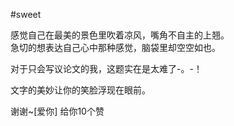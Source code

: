 #sweet
  
感觉自己在最美的景色里吹着凉风，嘴角不自主的上翘。   
急切的想表达自己心中那种感觉，脑袋里却空空如也。   

对于只会写议论文的我，这题实在是太难了-。-！  

文字的美妙让你的笑脸浮现在眼前。
  

  
谢谢~[爱你]  给你10个赞